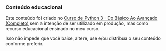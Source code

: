 ### Conteúdo educacional
Este conteúdo foi criado no [Curso de Python 3 - Do Básico Ao Avançado (Completo)](https://www.udemy.com/course/python-3-do-zero-ao-avancado/?referralCode=5DDCAD01311E2A9599B2) sem a intenção de 
ser utilizado em produção, mas como recurso educacional ensinado no meu curso.

Isso não impede que você baixe, altere, use e/ou distribua o seu conteúdo conforme preferir.